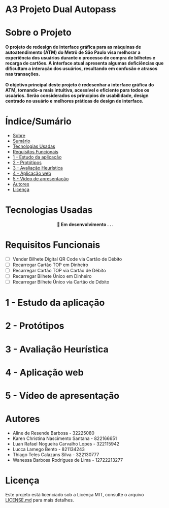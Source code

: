 # A3 Projeto Dual Autopass

# Sobre o Projeto

<h4 align="left"> 
O projeto de redesign de interface gráfica para as máquinas de autoatendimento (ATM) do Metrô de São Paulo visa melhorar a experiência dos usuários durante o processo de compra de bilhetes e recarga de cartões. A interface atual apresenta algumas deficiências que dificultam a interação dos usuários, resultando em confusão e atrasos nas transações. 
<br/><br/>
O objetivo principal deste projeto é redesenhar a interface gráfica do ATM, tornando-a mais intuitiva, acessível e eficiente para todos os usuários. Serão considerados os princípios de usabilidade, design centrado no usuário e melhores práticas de design de interface.
</h4>

# Índice/Sumário

* [Sobre](#sobre-o-projeto)
* [Sumário](#índice/sumário)
* [Tecnologias Usadas](#tecnologias-usadas)
* [Requisitos Funcionais](#requisitos-funcionais)
* [1 - Estudo da aplicação](#1---estudo-da-aplicação)
* [2 - Protótipos](#2---protótipos)
* [3 - Avaliação Heurística](#3---avaliação-heurística)
* [4 - Aplicação web](#4---aplicação-web)
* [5 - Vídeo de apresentação](#5---vídeo-de-apresentação)
* [Autores](#autores)
* [Licença](#licença)

# Tecnologias Usadas

<h4 align="center"> 
	🚧  Em desenvolvimento . . .
</h4>

# Requisitos Funcionais 

- [ ] Vender Bilhete Digital QR Code via Cartão de Débito
- [ ] Recarregar Cartão TOP em Dinheiro
- [ ] Recarregar Cartão TOP via Cartão de Débito
- [ ] Recarregar Bilhete Único em Dinheiro
- [ ] Recarregar Bilhete Único via Cartão de Débito

# 1 - Estudo da aplicação

# 2 - Protótipos

# 3 - Avaliação Heurística

# 4 - Aplicação web

# 5 - Vídeo de apresentação

# Autores

- Aline de Resende Barbosa - 32225080
- Karen Christina Nascimento Santana - 822166651
- Luan Rafael Nogueira Carvalho Lopes - 322115942
- Lucca Lamego Bento - 821134243
- Thiago Teles Calazans Silva - 322130777
- Wanessa Barbosa Rodrigues de Lima - 12722213277


# Licença

Este projeto está licenciado sob a Licença MIT,  consulte o arquivo [LICENSE.md](LICENSE.md) para mais detalhes.
